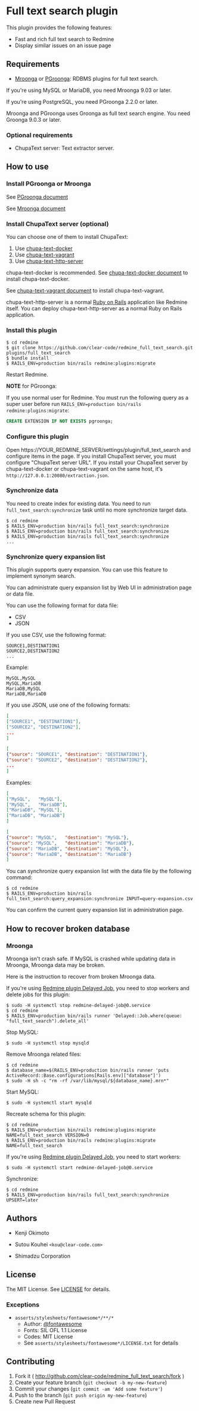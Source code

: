 # Full text search plugin

This plugin provides the following features:

* Fast and rich full text search to Redmine
* Display similar issues on an issue page

## Requirements

* [Mroonga](http://mroonga.org/) or
  [PGroonga](https://pgroonga.github.io/): RDBMS plugins for full text search.

If you're using MySQL or MariaDB, you need Mroonga 9.03 or later.

If you're using PostgreSQL, you need PGroonga 2.2.0 or later.

Mroonga and PGroonga uses Groonga as full text search engine. You need
Groonga 9.0.3 or later.

### Optional requirements

* ChupaText server: Text extractor server.

## How to use

### Install PGroonga or Mroonga

See [PGroonga document](https://pgroonga.github.io/install/)

See [Mroonga document](http://mroonga.org/docs/install.html)

### Install ChupaText server (optional)

You can choose one of them to install ChupaText:

1. Use [chupa-text-docker](https://github.com/ranguba/chupa-text-docker)
2. Use [chupa-text-vagrant](https://github.com/ranguba/chupa-text-vagrant)
3. Use [chupa-text-http-server](https://github.com/ranguba/chupa-text-http-server)

chupa-text-docker is recommended. See [chupa-text-docker
document](https://github.com/ranguba/chupa-text-docker/blob/master/README.md)
to install chupa-text-docker.

See [chupa-text-vagrant
document](https://github.com/ranguba/chupa-text-vagrant/blob/master/README.md)
to install chupa-text-vagrant.

chupa-text-http-server is a normal [Ruby on
Rails](https://rubyonrails.org/) application like Redmine itself. You
can deploy chupa-text-http-server as a normal Ruby on Rails
application.

### Install this plugin

```console
$ cd redmine
$ git clone https://github.com/clear-code/redmine_full_text_search.git plugins/full_text_search
$ bundle install
$ RAILS_ENV=production bin/rails redmine:plugins:migrate
```

Restart Redmine.

**NOTE** for PGroonga:

If you use normal user for Redmine. You must run the following query
as a super user before run `RAILS_ENV=production bin/rails
redmine:plugins:migrate`:

```sql
CREATE EXTENSION IF NOT EXISTS pgroonga;
```

### Configure this plugin

Open https://YOUR_REDMINE_SERVER/settings/plugin/full_text_search and
configure items in the page. If you install ChupaText server, you must
configure "ChupaText server URL". If you install your ChupaText server
by chupa-text-docker or chupa-text-vagrant on the same host, it's
`http://127.0.0.1:20080/extraction.json`.

### Synchronize data

You need to create index for existing data. You need to run
`full_text_search:synchronize` task until no more synchronize target
data.

```console
$ cd redmine
$ RAILS_ENV=production bin/rails full_text_search:synchronize
$ RAILS_ENV=production bin/rails full_text_search:synchronize
$ RAILS_ENV=production bin/rails full_text_search:synchronize
...
```

### Synchronize query expansion list

This plugin supports query expansion. You can use this feature to
implement synonym search.

You can administrate query expansion list by Web UI in administration
page or data file.

You can use the following format for data file:

  * CSV
  * JSON

If you use CSV, use the following format:

```csv
SOURCE1,DESTINATION1
SOURCE2,DESTINATION2
...
```

Example:

```csv
MySQL,MySQL
MySQL,MariaDB
MariaDB,MySQL
MariaDB,MariaDB
```

If you use JSON, use one of the following formats:

```json
[
["SOURCE1", "DESTINATION1"],
["SOURCE2", "DESTINATION2"],
...
]
```

```json
[
{"source": "SOURCE1", "destination": "DESTINATION1"},
{"source": "SOURCE2", "destination": "DESTINATION2"},
...
]
```

Examples:

```json
[
["MySQL",   "MySQL"],
["MySQL",   "MariaDB"],
["MariaDB", "MySQL"],
["MariaDB", "MariaDB"]
]
```

```json
[
{"source": "MySQL",   "destination": "MySQL"},
{"source": "MySQL",   "destination": "MariaDB"},
{"source": "MariaDB", "destination": "MySQL"},
{"source": "MariaDB", "destination": "MariaDB"}
]
```

You can synchronize query expansion list with the data file by the
following command:

```console
$ cd redmine
$ RAILS_ENV=production bin/rails full_text_search:query_expansion:synchronize INPUT=query-expansion.csv
```

You can confirm the current query expansion list in administration
page.

## How to recover broken database

### Mroonga

Mroonga isn't crash safe. If MySQL is crashed while updating data in
Mroonga, Mroonga data may be broken.

Here is the instruction to recover from broken Mroonga data.

If you're using [Redmine plugin Delayed
Job](https://gitlab.com/clear-code/redmine-plugin-delayed-job), you
need to stop workers and delete jobs for this plugin:

```console
$ sudo -H systemctl stop redmine-delayed-job@0.service
$ cd redmine
$ RAILS_ENV=production bin/rails runner 'Delayed::Job.where(queue: "full_text_search").delete_all'
```

Stop MySQL:

```console
$ sudo -H systemctl stop mysqld
```

Remove Mroonga related files:

```console
$ cd redmine
$ database_name=$(RAILS_ENV=production bin/rails runner 'puts ActiveRecord::Base.configurations[Rails.env]["database"]')
$ sudo -H sh -c "rm -rf /var/lib/mysql/${database_name}.mrn*"
```

Start MySQL:

```console
$ sudo -H systemctl start mysqld
```

Recreate schema for this plugin:

```console
$ cd redmine
$ RAILS_ENV=production bin/rails redmine:plugins:migrate NAME=full_text_search VERSION=0
$ RAILS_ENV=production bin/rails redmine:plugins:migrate NAME=full_text_search
```

If you're using [Redmine plugin Delayed
Job](https://gitlab.com/clear-code/redmine-plugin-delayed-job), you
need to start workers:

```console
$ sudo -H systemctl start redmine-delayed-job@0.service
```

Synchronize:

```console
$ cd redmine
$ RAILS_ENV=production bin/rails full_text_search:synchronize UPSERT=later
```

## Authors

  * Kenji Okimoto

  * Sutou Kouhei `<kou@clear-code.com>`

  * Shimadzu Corporation

## License

The MIT License. See [LICENSE](LICENSE) for details.

### Exceptions

  * `asserts/stylesheets/fontawesome*/**/*`
    * Author: [@fontawesome](https://fontawesome.com/)
    * Fonts: SIL OFL 1.1 License
    * Codes: MIT License
    * See `asserts/stylesheets/fontawesome*/LICENSE.txt` for details

## Contributing

1. Fork it ( http://github.com/clear-code/redmine_full_text_search/fork )
1. Create your feature branch (`git checkout -b my-new-feature`)
1. Commit your changes (`git commit -am 'Add some feature'`)
1. Push to the branch (`git push origin my-new-feature`)
1. Create new Pull Request
